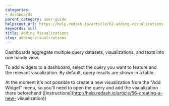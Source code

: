 ```yaml
---
categories:
- dashboards
parent_category: user-guide
helpscout_url: https://help.redash.io/article/62-adding-visualizations
keywords: null
title: Adding Visualizations
slug: adding-visualizations
---
```

Dashboards aggregate multiple query datasets, visualizations, and texts into
one handy view.

To add widgets to a dashboard, select the query you want to feature and the
relevant visualization. By default, query results are shown in a table.

At the moment it's not possible to create a new visualization from the "Add
Widget" menu, so you'll need to open the query and add the visualization there
beforehand ([instructions](http://help.redash.io/article/56-creating-a-new-
visualization))

